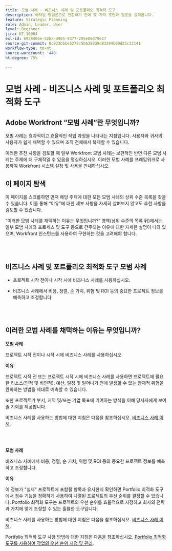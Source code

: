 ```yaml
---
title: 모범 사례 - 비즈니스 사례 및 포트폴리오 최적화 도구
description: 애자일 방법론으로 전환하기 전에 몇 가지 조언과 질문을 살펴봅니다.
feature: Strategic Planning
role: Admin, Leader, User
level: Beginner
jira: KT-10904
exl-id: 6928404e-52ba-4905-9377-295e80d79e27
source-git-commit: 0c822b5be5272c5b638039d83294b00d25c32141
workflow-type: tm+mt
source-wordcount: '440'
ht-degree: 75%

---
```


# 모범 사례 - 비즈니스 사례 및 포트폴리오 최적화 도구

## Adobe Workfront “모범 사례”란 무엇입니까?

모범 사례는 효과적이고 효율적인 작업 과정을 나타내는 지침입니다. 사용자와 귀사의 사용자가 쉽게 채택할 수 있으며 조직 전체에서 복제할 수 있습니다.

이러한 추천 사항을 검토할 때 일부 Workfront 모범 사례는 보편적인 반면 다른 모범 사례는 주제에 더 구체적일 수 있음을 명심하십시오. 이러한 모범 사례를 프레임워크로 사용하여 Workfront 시스템 설정 및 사용을 안내하십시오.

## 이 페이지 탐색

이 페이지를 스크롤하면 먼저 해당 주제에 대한 모든 모범 사례의 상위 수준 목록을 찾을 수 있습니다. 이를 통해 “이유”에 대한 세부 사항을 자세히 살펴보지 않고도 추천 사항을 검토할 수 있습니다.

“이러한 모범 사례를 채택하는 이유는 무엇입니까?” 영역(상위 수준의 목록 뒤)에서는 일부 모범 사례와 프로세스 및 도구 등으로 간주되는 이유에 대한 자세한 설명이 나와 있으며, Workfront 인스턴스를 사용하여 구현하는 것을 고려해야 합니다.

</br>
</br>

## 비즈니스 사례 및 포트폴리오 최적화 도구 모범 사례

* 프로젝트 시작 전이나 시작 시에 비즈니스 사례를 사용하십시오.

* 비즈니스 사례에서 비용, 정렬, 순 가치, 위험 및 ROI 등의 중요한 프로젝트 정보를 예측하고 조정합니다.

</br>
</br>

## 이러한 모범 사례를 채택하는 이유는 무엇입니까?

**모범 사례**

프로젝트 시작 전이나 시작 시에 비즈니스 사례를 사용하십시오.

**이유**

프로젝트 시작 전 또는 프로젝트 시작 시에 비즈니스 사례를 사용하면 프로젝트에 필요한 리소스(인적 및 비인적), 예산, 일정 및 일어나기 전에 발생할 수 있는 잠재적 위험을 완화하는 방법을 제대로 예측할 수 있습니다.

또한 프로젝트가 부서, 지역 및/또는 기업 목표에 기여하는 방식을 이해 당사자에게 보여 줄 기회를 제공합니다.

비즈니스 사례를 사용하는 방법에 대한 지침은 다음을 참조하십시오. [비즈니스 사례 이해](https://experienceleague.adobe.com/docs/workfront-learn/tutorials-workfront/manage-work/portfolios/introduction-to-the-business-case.html).

</br>
</br>

**모범 사례**

비즈니스 사례에서 비용, 정렬, 순 가치, 위험 및 ROI 등의 중요한 프로젝트 정보를 예측하고 조정합니다.

**이유**

이 정보가 &quot;실제&quot; 프로젝트에 포함될 항목과 유사한지 확인하면 Portfolio 최적화 도구에서 점수 기능을 정확하게 사용하여 나열된 프로젝트의 우선 순위를 결정할 수 있습니다. Portfolio 최적화 도구는 프로젝트의 우선 순위를 효율적으로 지정하고 회사의 전략과 가치에 맞게 조정할 수 있는 훌륭한 도구입니다.

비즈니스 사례를 사용하는 방법에 대한 지침은 다음을 참조하십시오. [비즈니스 사례 이해](https://experienceleague.adobe.com/docs/workfront-learn/tutorials-workfront/manage-work/portfolios/introduction-to-the-business-case.html).

Portfolio 최적화 도구 사용 방법에 대한 지침은 다음을 참조하십시오. [Portfolio 최적화 도구를 사용하여 작업의 우선 순위 지정 및 관리](https://experienceleague.adobe.com/docs/workfront-learn/tutorials-workfront/manage-work/portfolios/prioritize-and-manage-work-with-portfolios.html).

